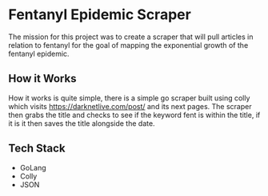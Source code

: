 # Fentanyl Epidemic Scraper

The mission for this project was to create a scraper that will pull articles in relation to fentanyl for the goal of mapping the exponential growth of the fentanyl epidemic.

## How it Works

How it works is quite simple, there is a simple go scraper built using colly which visits https://darknetlive.com/post/ and its next pages. The scraper then grabs the title and checks to see if the keyword fent is within the title, if it is it then saves the title alongside the date.

## Tech Stack

- GoLang
- Colly
- JSON

